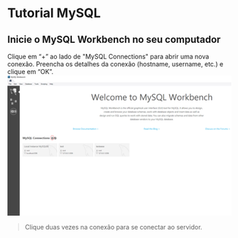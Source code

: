 # Tutorial MySQL

## Inicie o MySQL Workbench no seu computador

Clique em “+” ao lado de "MySQL Connections" para abrir uma nova conexão.
Preencha os detalhes da conexão (hostname, username, etc.) e clique em “OK”.
![primeira etapa.](https://github.com/rafinhafreire/aula-de-programacao-trio/blob/main/etapa1.png)
> Clique duas vezes na conexão para se conectar ao servidor.
